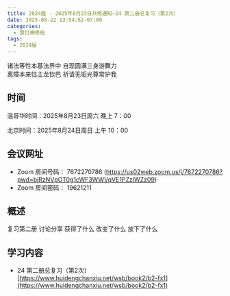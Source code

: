 ```yaml
---
title: 2024届 - 2025年8月23日共修通知—24 第二册总复习（第2次）
date: 2025-08-22 13:54:52-07:00
categories:
  - 慧灯禅修班
tags:
  - 2024届
---
```

诸法等性本基法界中 自现圆满三身游舞力\
离障本来怙主龙钦巴 祈请无垢光尊常护我

## 时间

温哥华时间：2025年8月23日周六   晚上 7：00  

北京时间：2025年8月24日周日  上午 10：00

## 会议网址

* Zoom 房间号码： 7672270786 (<https://us02web.zoom.us/j/7672270786?pwd=bjRzNVpOT0g1cWF3WWVqVE1PZzlWZz09>) 
* Zoom 房间密码： 19621211

## 概述

复习第二册
讨论分享
获得了什么
改变了什么
放下了什么

## 学习内容

* 24 第二册总复习（第2次） [](https://www.huidengchanxiu.net/wsb/book2/b2-fx1)[](https://www.huidengchanxiu.net/wsb/book2/b2-fx1)[https://www.huidengchanxiu.net/wsb/book2/b2-fx1](https://www.huidengchanxiu.net/wsb/book2/b2-fx1)